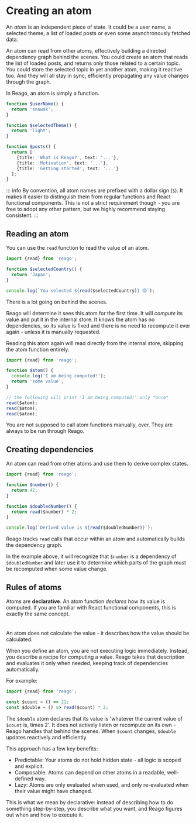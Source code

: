 # Creating an atom

An _atom_ is an independent piece of state. It could be a user name, a selected theme, a list of loaded
posts or even some asynchronously fetched data.

An atom can read from other atoms, effectively building a directed dependency graph behind the scenes.
You could create an atom that reads the list of loaded posts, and returns only those related to a certain
topic. You could store the selected topic in yet another atom, making it reactive too. And they will all
stay in sync, efficiently propagating any value changes through the graph.

In Reago, an atom is simply a function.

```ts
function $userName() {
  return 'snowak';
}

function $selectedTheme() {
  return 'light';
}

function $posts() {
  return [
    {title: 'What is Reago?', text: '...'},
    {title: 'Motivation', text: '...'},
    {title: 'Getting started', text: '...'}
  ];
}
```

::: info
By convention, all atom names are prefixed with a dollar sign (`$`). It makes it easier to distinguish
them from regular functions and React functional components. This is not a strict requirement though -
you are free to adopt any other pattern, but we highly recommend staying consistent.
:::


## Reading an atom

You can use the `read` function to read the value of an atom.

```ts
import {read} from 'reago';

function $selectedCountry() {
  return 'Japan';
}

console.log(`You selected ${read($selectedCountry)} 😍`);

```

There is a lot going on behind the scenes.

Reago will determine it sees this atom for the first time. It will _compute_ its value and put it
in the internal store. It knows the atom has no dependencies, so its value is fixed and there is no
need to recompute it ever again - unless it is manually requested.

Reading this atom again will read directly from the internal store, skipping the atom function entirely.

```ts
import {read} from 'reago';

function $atom() {
  console.log('I am being computed!');
  return 'some value';
}

// the following will print 'I am being computed!' only *once*
read($atom);
read($atom);
read($atom);
```

You are not supposed to call atom functions manually, ever. They are always to be run through Reago.


## Creating dependencies

An atom can read from other atoms and use them to derive complex states.

```ts
import {read} from 'reago';

function $number() {
  return 42;
}

function $doubledNumber() {
  return read($number) * 2;
}

console.log(`Derived value is ${read($doubledNumber)}`);
```

Reago tracks `read` calls that occur within an atom and automatically builds the dependency graph.

In the example above, it will recognize that `$number` is a dependency of `$doubledNumber` and later use it
to determine which parts of the graph must be recomputed when some value change.


## Rules of atoms

Atoms are __declarative__. An atom function _declares_ how its value is computed. If you are familiar
with React functional components, this is exactly the same concept.

<div class="tip custom-block" style="padding-top: 8px">

An atom does not calculate the value - it describes how the value should be calculated.

</div>

When you define an atom, you are not executing logic immediately. Instead, you describe a recipe for computing
a value. Reago takes that description and evaluates it only when needed, keeping track of dependencies automatically.

For example:

```ts
import {read} from 'reago';

const $count = () => 21;
const $double = () => read($count) * 2;
```

The `$double` atom declares that its value is 'whatever the current value of `$count` is, times 2'.
It does not actively listen or recompute on its own - Reago handles that behind the scenes. When `$count` changes,
`$double` updates reactively and efficiently.

This approach has a few key benefits:
* Predictable: Your atoms do not hold hidden state - all logic is scoped and explicit.
* Composable: Atoms can depend on other atoms in a readable, well-defined way.
* Lazy: Atoms are only evaluated when used, and only re-evaluated when their value might have changed.

This is what we mean by declarative: instead of describing how to do something step-by-step, you describe what
you want, and Reago figures out when and how to execute it.
